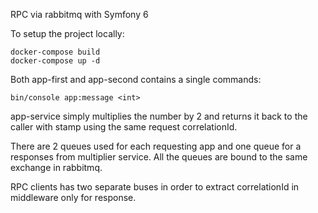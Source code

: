 RPC via rabbitmq with Symfony 6

To setup the project locally:

````
docker-compose build
docker-compose up -d
````

Both app-first and app-second contains a single commands:

````
bin/console app:message <int>
````

app-service simply multiplies the number by 2 and returns it back to the caller with stamp using the same request correlationId.

There are 2 queues used for each requesting app and one queue for a responses from multiplier service.
All the queues are bound to the same exchange in rabbitmq.

RPC clients has two separate buses in order to extract correlationId in middleware only for response.